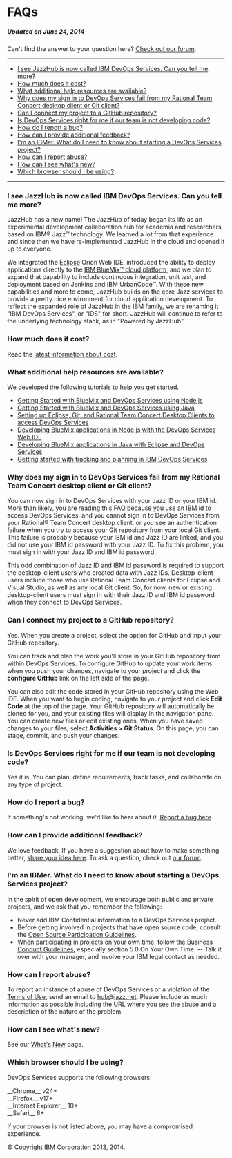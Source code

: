 # FAQs
##### Updated on June 24, 2014

Can't find the answer to your question here? [Check out our forum](https://www.ibmdw.net/answers?community=jazzhub).
____

-   [I see JazzHub is now called IBM DevOps Services. Can you tell me
    more?](#q1)
-   [How much does it cost?](#q2)
-   [What additional help resources are available?](#q17)
-   [Why does my sign in to DevOps Services fail from my Rational Team
    Concert desktop client or Git client?](#rtcgit)
-   [Can I connect my project to a GitHub repository?](#git)
-   [Is DevOps Services right for me if our team is not developing
    code?](#q5)
-   [How do I report a bug?](#q7)
-   [How can I provide additional feedback?](#q8)
-   [I'm an IBMer. What do I need to know about starting a DevOps
    Services project?](#ibmer)
-   [How can I report abuse?](#q18)
-   [How can I see what's new?](#q19)
-   [Which browser should I be using?](#q20)

____

<a name="q1"></a>

### I see JazzHub is now called IBM DevOps Services. Can you tell me more? 

JazzHub has a new name! The JazzHub of today began its life as an experimental development collaboration hub for academia and researchers, based on IBM&reg; Jazz&trade; technology. We learned a lot from that experience and since then we have re-implemented JazzHub in the cloud and opened it up to everyone.

We integrated the [Eclipse](http://eclipse.org/ "Eclipse") Orion Web IDE, introduced the ability to deploy applications directly to the [IBM BlueMix&trade; cloud platform](https://bluemix.net/ "BlueMix"), and we
plan to expand that capability to include continuous integration, unit test, and deployment based on Jenkins and IBM UrbanCode&trade;. With these new capabilities and more to come, JazzHub builds on the core Jazz services to provide a pretty nice environment for cloud application development. To reflect the expanded role of JazzHub in the IBM family, we are renaming it "IBM DevOps Services", or "IDS" for short. JazzHub will continue to refer to the underlying technology stack, as in "Powered by JazzHub".

<a name="q2"></a>

### How much does it cost?

Read the [latest information about cost](/learn/cost).

<a name="q17"></a>

### What additional help resources are available? 

We developed the following tutorials to help you get started.

- [Getting Started with BlueMix and DevOps Services using Node.js](/tutorials/jazzeditor)
- [Getting Started with BlueMix and DevOps Services using Java](/tutorials/jazzeditorjava)
- [Setting up Eclipse, Git, and Rational Team Concert Desktop Clients to access DevOps Services](/tutorials/clients)
- [Developing BlueMix applications in Node.js with the DevOps Services Web IDE](/tutorials/jazzweb)
- [Developing BlueMix applications in Java with Eclipse and DevOps Services](/tutorials/jazzrtc)
- [Getting started with tracking and planning in IBM DevOps Services](/tutorials/trackplan)

<a name="rtcgit"></a>

### Why does my sign in to DevOps Services fail from my Rational Team Concert desktop client or Git client? 

You can now sign in to DevOps Services with your Jazz ID or your IBM id. More than likely, you are reading this FAQ because you use an IBM id to access DevOps Services, and you cannot sign in to DevOps Services from your Rational&reg; Team Concert desktop client, or you see an authentication failure when you try to access your Git repository from your local Git client. This failure is probably because your IBM id and Jazz ID are linked, and you did not use your IBM id password with your Jazz ID. To fix this problem, you must sign in with your Jazz ID and IBM id password.

This odd combination of Jazz ID and IBM id password is required to support the desktop-client users who created data with Jazz IDs. Desktop-client users include those who use Rational Team Concert clients for Eclipse and Visual Studio, as well as any local Git client. So, for now, new or existing desktop-client users must sign in with their Jazz ID and IBM id password when they connect to DevOps Services.

<a name="git"></a>

### Can I connect my project to a GitHub repository? 

Yes. When you create a project, select the option for GitHub and input your GitHub repository.

You can track and plan the work you'll store in your GitHub repository from within DevOps Services. To configure GitHub to update your work items when you push your changes, navigate to your project and click the **configure GitHub** link on the left side of the page.

You can also edit the code stored in your GitHub repository using the Web IDE. When you want to begin coding, navigate to your project and click **Edit Code** at the top of the page. Your GitHub repository will automatically be cloned for you, and your existing files will display in the navigation pane. You can create new files or edit existing ones. When you have saved changes to your files, select **Activities \> Git Status**. On this page, you can stage, commit, and push your changes.

<a name="q5"></a>

### Is DevOps Services right for me if our team is not developing code? 

Yes it is. You can plan, define requirements, track tasks, and collaborate on any type of project.

<a name="q7"></a>

### How do I report a bug? 

If something's not working, we'd like to hear about it. [Report a bug here](https://hub.jazz.net/ccm01/web/projects/srich%20%7C%20JazzHub#action=com.ibm.team.dashboard.viewDashboard).

<a name="q8"></a>

### How can I provide additional feedback?

We love feedback. If you have a suggestion about how to make something better, [share your idea here](https://hub.jazz.net/ccm01/web/projects/srich%20%7C%20JazzHub#action=com.ibm.team.dashboard.viewDashboard).
To ask a question, check out [our forum](https://www.ibmdw.net/answers?community=jazzhub).

<a name="ibmer"></a>

### I'm an IBMer. What do I need to know about starting a DevOps Services project? 

In the spirit of open development, we encourage both public and private
projects, and we ask that you remember the following:

- Never add IBM Confidential information to a DevOps Services project. 
- Before getting involved in projects that have open source code, consult the [Open Source Participation Guidelines](https://w3-connections.ibm.com/wikis/home?lang=en-us#!/wiki/W783ba5fa6c1a_40b3_945a_07d0eb0115bd).
- When participating in projects on your own time, follow the [Business Conduct Guidelines](http://w3-03.ibm.com/ibm/documents/corpdocweb.nsf/ContentDocsByTitle/Business+Conduct+Guidelines), especially section 5.0 On Your Own Time. -- Talk it over with your manager, and involve your IBM legal contact
  as needed.

<a name="q18"></a>

### How can I report abuse? 

To report an instance of abuse of DevOps Services or a violation of the
[Terms of Use](/terms), send an email to [hub@jazz.net](mailto:hub@jazz.net?Subject=Reporting%20abuse%20of%20JazzHub&Body=Please%20include%20the%20following%20information%3A%0A%0A%20-%20Your%20email%20address%3A%0A%20-%20The%20URL%28s%29%20where%20you%20observed%20abuse%20on%20Jazzhub%3A%0A%20-%20Any%20other%20details%20you%20feel%20could%20help%20in%20our%20investigation%20of%20this%20issue%3A%0A%0AThank%20you%20for%20your%20report%2C%0A%0AThe%20JazzHub%20Team). Please include as much information as possible including the URL where you see the abuse and a description of the nature of the problem.

<a name="q19"></a>

### How can I see what's new?

See our [What's New](/whatsnew) page.

<a name="q20"></a>
### Which browser should I be using? 

DevOps Services supports the following browsers:

<div class="jh-columns">
	<div class="f_left google-chrome pts pbs mrxs ">
		__Chrome__ v24+
	</div>
	<div class="f_left mozilla-firefox pts pbs mrxs ">
		__Firefox__ v17+
	</div>
	<div class="f_left microsoft-ie pts pbs mrxs ">
		__Internet Explorer__ 10+
	</div>
	<div class="f_left apple-safari pts pbs">
		__Safari__ 6+
	</div>
</div>


If your browser is not listed above, you may have a compromised experience.

&copy; Copyright IBM Corporation 2013, 2014.